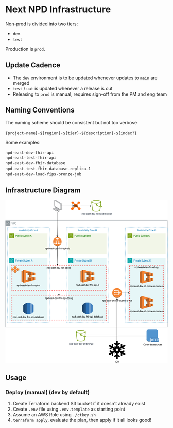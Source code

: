 # Next NPD Infrastructure

Non-prod is divided into two tiers:
- `dev`
- `test`

Production is `prod`.

## Update Cadence

- The `dev` environment is to be updated whenever updates to `main` are merged
- `test` / `uat` is updated whenever a release is cut
- Releasing to `prod` is manual, requires sign-off from the PM and eng team

## Naming Conventions

The naming scheme should be consistent but not too verbose

`{project-name}-${region}-${tier}-${description}-${index?}`

Some examples:

```bash
npd-east-dev-fhir-api
npd-east-test-fhir-api
npd-east-dev-fhir-database
npd-east-test-fhir-database-replica-1
npd-east-dev-load-fips-bronze-job
```

## Infrastructure Diagram

![NPD Infrastructure.drawio.png](NPD%20Infrastructure.drawio.png)

## Usage

### Deploy (manual) (dev by default)

1. Create Terraform backend S3 bucket if it doesn't already exist
2. Create `.env` file using `.env.template` as starting point
3. Assume an AWS Role using `./ctkey.sh`
4. `terraform apply`, evaluate the plan, then apply if it all looks good!